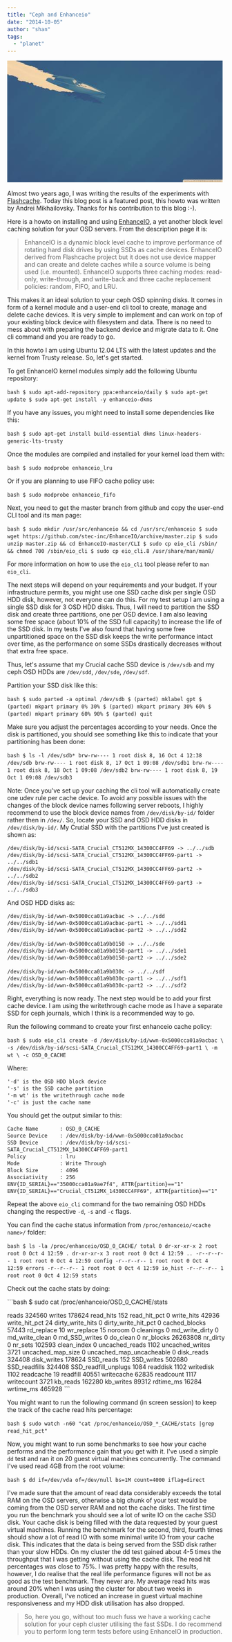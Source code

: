 ```yaml
---
title: "Ceph and Enhanceio"
date: "2014-10-05"
author: "shan"
tags: 
  - "planet"
---
```


![](images/ceph-enhanceio.jpg "Ceph and Enhanceio")

Almost two years ago, I was writing the results of the experiments with [Flashcache](http://www.sebastien-han.fr/blog/2012/11/15/make-your-rbd-fly-with-flashcache/). Today this blog post is a featured post, this howto was written by Andrei Mikhailovsky. Thanks for his contribution to this blog :-).

Here is a howto on installing and using [EnhanceIO](https://github.com/stec-inc/EnhanceIO), a yet another block level caching solution for your OSD servers. From the description page it is:

> EnhanceIO is a dynamic block level cache to improve performance of rotating hard disk drives by using SSDs as cache devices. EnhanceIO derived from Flashcache project but it does not use device mapper and can create and delete caches while a source volume is being used (i.e. mounted). EnhanceIO supports three caching modes: read-only, write-through, and write-back and three cache replacement policies: random, FIFO, and LRU.

This makes it an ideal solution to your ceph OSD spinning disks. It comes in form of a kernel module and a user-end cli tool to create, manage and delete cache devices. It is very simple to implement and can work on top of your existing block device with filesystem and data. There is no need to mess about with preparing the backend device and migrate data to it. One cli command and you are ready to go.

In this howto I am using Ubuntu 12.04 LTS with the latest updates and the kernel from Trusty release. So, let's get started.

To get EnhanceIO kernel modules simply add the following Ubuntu repository:

`bash $ sudo apt-add-repository ppa:enhanceio/daily $ sudo apt-get update $ sudo apt-get install -y enhanceio-dkms`

If you have any issues, you might need to install some dependencies like this:

`bash $ sudo apt-get install build-essential dkms linux-headers-generic-lts-trusty`

Once the modules are compiled and installed for your kernel load them with:

`bash $ sudo modprobe enhanceio_lru`

Or if you are planning to use FIFO cache policy use:

`bash $ sudo modprobe enhanceio_fifo`

Next, you need to get the master branch from github and copy the user-end CLI tool and its man page:

`bash $ sudo mkdir /usr/src/enhanceio && cd /usr/src/enhanceio $ sudo wget https://github.com/stec-inc/EnhanceIO/archive/master.zip $ sudo unzip master.zip && cd EnhanceIO-master/CLI $ sudo cp eio_cli /sbin/ && chmod 700 /sbin/eio_cli $ sudo cp eio_cli.8 /usr/share/man/man8/`

For more information on how to use the `eio_cli` tool please refer to `man eio_cli`.

  

The next steps will depend on your requirements and your budget. If your infrastructure permits, you might use one SSD cache disk per single OSD HDD disk, however, not everyone can do this. For my test setup I am using a single SSD disk for 3 OSD HDD disks. Thus, I will need to partition the SSD disk and create three partitions, one per OSD device. I am also leaving some free space (about 10% of the SSD full capacity) to increase the life of the SSD disk. In my tests I've also found that having some free unpartitioned space on the SSD disk keeps the write performance intact over time, as the performance on some SSDs drastically decreases without that extra free space.

Thus, let's assume that my Crucial cache SSD device is `/dev/sdb` and my ceph OSD HDDs are `/dev/sdd`, `/dev/sde`, `/dev/sdf`.

Partition your SSD disk like this:

`bash $ sudo parted -a optimal /dev/sdb $ (parted) mklabel gpt $ (parted) mkpart primary 0% 30% $ (parted) mkpart primary 30% 60% $ (parted) mkpart primary 60% 90% $ (parted) quit`

Make sure you adjust the percentages according to your needs. Once the disk is partitioned, you should see something like this to indicate that your partitioning has been done:

`bash $ ls -l /dev/sdb* brw-rw---- 1 root disk 8, 16 Oct 4 12:38 /dev/sdb brw-rw---- 1 root disk 8, 17 Oct 1 09:08 /dev/sdb1 brw-rw---- 1 root disk 8, 18 Oct 1 09:08 /dev/sdb2 brw-rw---- 1 root disk 8, 19 Oct 1 09:08 /dev/sdb3`

Note: Once you've set up your caching the cli tool will automatically create one udev rule per cache device. To avoid any possible issues with the changes of the block device names following server reboots, I highly recommend to use the block device names from `/dev/disk/by-id/` folder rather then in `/dev/`. So, locate your SSD and OSD HDD disks in `/dev/disk/by-id/`. My Crutial SSD with the partitions I've just created is shown as:

```
/dev/disk/by-id/scsi-SATA_Crucial_CT512MX_14300CC4FF69 -> ../../sdb
/dev/disk/by-id/scsi-SATA_Crucial_CT512MX_14300CC4FF69-part1 -> ../../sdb1
/dev/disk/by-id/scsi-SATA_Crucial_CT512MX_14300CC4FF69-part2 -> ../../sdb2
/dev/disk/by-id/scsi-SATA_Crucial_CT512MX_14300CC4FF69-part3 -> ../../sdb3
```

And OSD HDD disks as:

```
/dev/disk/by-id/wwn-0x5000cca01a9acbac -> ../../sdd
/dev/disk/by-id/wwn-0x5000cca01a9acbac-part1 -> ../../sdd1
/dev/disk/by-id/wwn-0x5000cca01a9acbac-part2 -> ../../sdd2

/dev/disk/by-id/wwn-0x5000cca01a9b0150 -> ../../sde
/dev/disk/by-id/wwn-0x5000cca01a9b0150-part1 -> ../../sde1
/dev/disk/by-id/wwn-0x5000cca01a9b0150-part2 -> ../../sde2

/dev/disk/by-id/wwn-0x5000cca01a9b030c -> ../../sdf
/dev/disk/by-id/wwn-0x5000cca01a9b030c-part1 -> ../../sdf1
/dev/disk/by-id/wwn-0x5000cca01a9b030c-part2 -> ../../sdf2
```

Right, everything is now ready. The next step would be to add your first cache device. I am using the writethrough cache mode as I have a separate SSD for ceph journals, which I think is a recommended way to go.

Run the following command to create your first enhanceio cache policy:

`bash $ sudo eio_cli create -d /dev/disk/by-id/wwn-0x5000cca01a9acbac \ -s /dev/disk/by-id/scsi-SATA_Crucial_CT512MX_14300CC4FF69-part1 \ -m wt \ -c OSD_0_CACHE`

Where:

```
'-d' is the OSD HDD block device
'-s' is the SSD cache partition
'-m wt' is the writethrough cache mode
'-c' is just the cache name
```

You should get the output similar to this:

```
Cache Name       : OSD_0_CACHE
Source Device    : /dev/disk/by-id/wwn-0x5000cca01a9acbac
SSD Device       : /dev/disk/by-id/scsi-SATA_Crucial_CT512MX_14300CC4FF69-part1
Policy           : lru
Mode             : Write Through
Block Size       : 4096
Associativity    : 256
ENV{ID_SERIAL}=="35000cca01a9ae7f4", ATTR{partition}=="1"
ENV{ID_SERIAL}=="Crucial_CT512MX_14300CC4FF69", ATTR{partition}=="1"
```

Repeat the above `eio_cli` command for the two remaining OSD HDDs changing the respective `-d`, `-s` and `-c` flags.

You can find the cache status information from `/proc/enhanceio/<cache name>/` folder:

`bash $ ls -la /proc/enhanceio/OSD_0_CACHE/ total 0 dr-xr-xr-x 2 root root 0 Oct 4 12:59 . dr-xr-xr-x 3 root root 0 Oct 4 12:59 .. -r--r--r-- 1 root root 0 Oct 4 12:59 config -r--r--r-- 1 root root 0 Oct 4 12:59 errors -r--r--r-- 1 root root 0 Oct 4 12:59 io_hist -r--r--r-- 1 root root 0 Oct 4 12:59 stats`

Check out the cache stats by doing:

\`\`\`bash $ sudo cat /proc/enhanceio/OSD\_0\_CACHE/stats

reads 324560 writes 178624 read\_hits 152 read\_hit\_pct 0 write\_hits 42936 write\_hit\_pct 24 dirty\_write\_hits 0 dirty\_write\_hit\_pct 0 cached\_blocks 57443 rd\_replace 10 wr\_replace 15 noroom 0 cleanings 0 md\_write\_dirty 0 md\_write\_clean 0 md\_SSD\_writes 0 do\_clean 0 nr\_blocks 26263808 nr\_dirty 0 nr\_sets 102593 clean\_index 0 uncached\_reads 1102 uncached\_writes 3721 uncached\_map\_size 0 uncached\_map\_uncacheable 0 disk\_reads 324408 disk\_writes 178624 SSD\_reads 152 SSD\_writes 502680 SSD\_readfills 324408 SSD\_readfill\_unplugs 1084 readdisk 1102 writedisk 1102 readcache 19 readfill 40551 writecache 62835 readcount 1117 writecount 3721 kb\_reads 162280 kb\_writes 89312 rdtime\_ms 16284 wrtime\_ms 465928 \`\`\`

You might want to run the following command (in screen session) to keep the track of the cache read hits percentage:

`bash $ sudo watch -n60 "cat /proc/enhanceio/OSD_*_CACHE/stats |grep read_hit_pct"`

Now, you might want to run some benchmarks to see how your cache performs and the performance gain that you get with it. I've used a simple `dd` test and ran it on 20 guest virtual machines concurrently. The command I've used read 4GB from the root volume:

`bash $ dd if=/dev/vda of=/dev/null bs=1M count=4000 iflag=direct`

I've made sure that the amount of read data considerably exceeds the total RAM on the OSD servers, otherwise a big chunk of your test would be coming from the OSD server RAM and not the cache disks. The first time you run the benchmark you should see a lot of write IO on the cache SSD disk. Your cache disk is being filled with the data requested by your guest virtual machines. Running the benchmark for the second, third, fourth times should show a lot of read IO with some minimal write IO from your cache disk. This indicates that the data is being served from the SSD disk rather than your slow HDDs. On my cluster the dd test gained about 4-5 times the throughput that I was getting without using the cache disk. The read hit percentages was close to 75%. I was pretty happy with the results, however, I do realise that the real life performance figures will not be as good as the test benchmark. They never are. My average read hits was around 20% when I was using the cluster for about two weeks in production. Overall, I've noticed an increase in guest virtual machine responsiveness and my HDD disk utilisation has also dropped.

  

> So, here you go, without too much fuss we have a working cache solution for your ceph cluster utilising the fast SSDs. I do recommend you to perform long term tests before using EnhanceIO in production.
